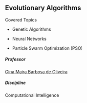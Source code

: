 ## Evolutionary Algorithms

Covered Topics

- Genetic Algorithms

- Neural Networks

- Particle Swarm Optimization (PSO) 

##### Professor
[Gina Maira Barbosa de Oliveira](http://www.portal.facom.ufu.br/node/27) 

##### Discipline

Computational Intelligence
